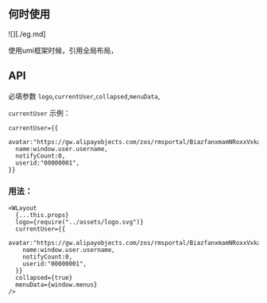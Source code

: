 

## 何时使用
![][./eg.md]

使用umi框架时候，引用全局布局，

## API

必填参数 `logo`,`currentUser`,`collapsed`,`menuData`,


`currentUser` 示例：

```
currentUser={{
  avatar:"https://gw.alipayobjects.com/zos/rmsportal/BiazfanxmamNRoxxVxka.png",
  name:window.user.username,
  notifyCount:0,
  userid:"00000001",
}}

```

### 用法：


```
<WLayout
  {...this.props}
  logo={require("../assets/logo.svg")}
  currentUser={{
    avatar:"https://gw.alipayobjects.com/zos/rmsportal/BiazfanxmamNRoxxVxka.png",
    name:window.user.username,
    notifyCount:0,
    userid:"00000001",
  }}
  collapsed={true}
  menuData={window.menus}
/>
```

